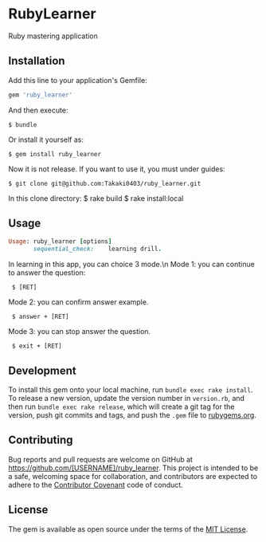 # RubyLearner

Ruby mastering application

## Installation

Add this line to your application's Gemfile:

```ruby
gem 'ruby_learner'
```

And then execute:

    $ bundle

Or install it yourself as:

    $ gem install ruby_learner

Now it is not release. If you want to use it, you must under guides:

    $ git clone git@github.com:Takaki0403/ruby_learner.git

In this clone directory:
   $ rake build
   $ rake install:local

## Usage
```ruby
Usage: ruby_learner [options]
       sequential_check:	learning drill.
```

In learning in this app, you can choice 3 mode.\n
Mode 1: you can continue to answer the question:

     $ [RET]


Mode 2: you can confirm answer example.

     $ answer + [RET]

Mode 3: you can stop answer the question.

     $ exit + [RET]

## Development

To install this gem onto your local machine, run `bundle exec rake install`. To release a new version, update the version number in `version.rb`, and then run `bundle exec rake release`, which will create a git tag for the version, push git commits and tags, and push the `.gem` file to [rubygems.org](https://rubygems.org).

## Contributing

Bug reports and pull requests are welcome on GitHub at https://github.com/[USERNAME]/ruby_learner. This project is intended to be a safe, welcoming space for collaboration, and contributors are expected to adhere to the [Contributor Covenant](http://contributor-covenant.org) code of conduct.

## License

The gem is available as open source under the terms of the [MIT License](https://opensource.org/licenses/MIT).
